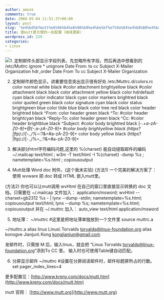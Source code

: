 ```yaml
---
author: amosk
comments: true
date: 2008-05-04 11:51:37+00:00
layout: post
slug: '%e4%bd%bfmutt%e6%9b%b4%e6%96%b9%e4%be%bf%e7%9a%84%e4%b8%80%e4%ba%9b%e9%85%8d%e7%bd%ae%ef%bc%88%e7%bb%a7%e7%bb%ad%e6%9b%b4%e6%96%b0%ef%bc%89'
title: 使mutt更方便的一些配置（继续更新）
wordpress_id: 229
categories:
- Linux
---
```


![](http://wiki.mutt.org/mutt.gif)1. 定制邮件头部显示字段列表，先忽略所有字段，然后再选中想看到的
/etc/Muttrc
ignore *
unignore  Date From: to cc Subject X-Mailer Organization
hdr_order Date From To cc Subject  X-Mailer  Organization

2. 定制邮件颜色显示，讲重要信息突出显示很有好处
/etc/Muttrc.d/colors.rc
color normal    white black
#color attachment brightyellow black
#color attachment black black
color attachment yellow black
color hdrdefault cyan black
color indicator black cyan
color markers   brightred black
color quoted    green black
color signature cyan black
color status    brightgreen blue
color tilde     blue black
color tree      red black
color header    brightred black ^From:
color header    green black ^To:
#color header   brightcyan black ^Reply-To:
color header    green black ^Cc:
#color header   brightblue black ^Subject:
#color body     brightred black [\-\.+_a-zA-Z0-9]+@[\-\.a-zA-Z0-9]+
#color body     brightyellow black (https?|ftp)://[\-\.,/%~_:?&=\#a-zA-Z0-9]+
color body      yellow black (https?|ftp)://[\-\.,/%~_:?&=\#a-zA-Z0-9]+

3. 解决部分html字符编码问题,这里的 %{charset} 能自动提取邮件的编码
~/.mailcap
text/html ; w3m -T text/html -I %{charset} -dump %s ; nametemplate=%s.html ; copiousoutput

4. Mutt处理 Word doc 附件。(这个我未实验)
(方法1) 一个完美的解决方案了：使用 wvware 把 doc 转成 HTML 嵌入mutt里。

(方法2) 你也可以让mutt调用 wvHtml 在自己的窗口里直接显示转换的 doc 文档。只需要在 ~/.mailcap 文件加入：
application/msword; wvHtml --charset=gb2312 %s - | lynx --dump -stdin;
nametemplate=%s.html; copiousoutput
text/html; lynx --dump %s; nametemplate=%s.html; copiousoutput
并在 ~/.muttrc 加入：
auto_view text/html application/msword

5. 地址薄：
~/muttrc
#这里是把地址薄单独放到一个文件里
source muttrc.a

~/muttrc.a
alias  linus Linus\ Torvalds  <torvalds@linux-foundation.org>
alias konogve Jianjun\ Kong <kongjianjun@gmail.com>

发邮件时，只需按 M 后，输入linus，就会把 “Linus Torvalds  <torvalds@linux-foundation.org>”添到To CC 里。
输入时也可使用Table键自动匹配。

6. 分屏显示邮件
~/muttrc
#设置在分屏阅读邮件时，邮件标题屏所占的行数。
set pager_index_lines=4

更多配置见：[http://www.kreny.com/docs/mutt.htm](http://www.kreny.com/docs/mutt.htm)

mutt 官网： [http://www.mutt.org](http://www.mutt.org)
